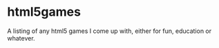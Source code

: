 html5games
==========

A listing of any html5 games I come up with, either for fun, education or whatever.
